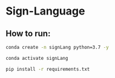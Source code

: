 # Sign-Language


## How to run:

``` bash
conda create -n signLang python=3.7 -y
```

``` bash
conda activate signLang
```

``` bash
pip install -r requirements.txt
```